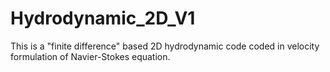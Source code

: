# Hydrodynamic_2D_V1
This is a "finite difference" based 2D hydrodynamic code coded in velocity formulation of Navier-Stokes equation.
